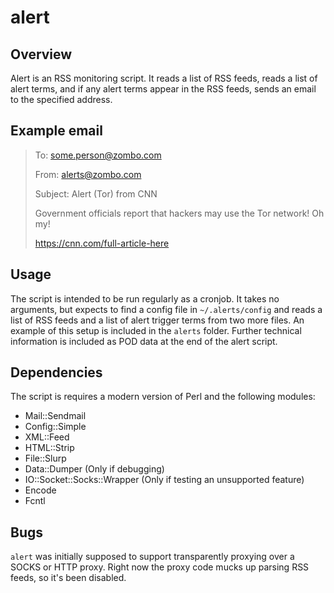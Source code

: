 alert
=====

Overview
--------

Alert is an RSS monitoring script. It reads a list of RSS feeds, reads a list of alert terms, and if any alert terms appear in the RSS feeds, sends an email to the specified address.

Example email
-------------

> To: some.person@zombo.com
>
> From: alerts@zombo.com
>
> Subject: Alert (Tor) from CNN
> 
>
> Government officials report that hackers may use the Tor network! Oh my!
> 
> https://cnn.com/full-article-here

Usage
-----

The script is intended to be run regularly as a cronjob. It takes no arguments, but expects to find a config file in `~/.alerts/config` and reads a list of RSS feeds and a list of alert trigger terms from two more files. An example of this setup is included in the `alerts` folder. Further technical information is included as POD data at the end of the alert script.

Dependencies
------------

The script is requires a modern version of Perl and the following modules:
* Mail::Sendmail
* Config::Simple
* XML::Feed
* HTML::Strip
* File::Slurp
* Data::Dumper (Only if debugging)
* IO::Socket::Socks::Wrapper (Only if testing an unsupported feature)
* Encode
* Fcntl

Bugs
----

`alert` was initially supposed to support transparently proxying over a SOCKS or HTTP proxy. Right now the proxy code mucks up parsing RSS feeds, so it's been disabled.

